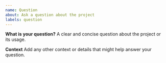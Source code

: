 ```yaml
---
name: Question
about: Ask a question about the project
labels: question
---
```


**What is your question?**
A clear and concise question about the project or its usage.

**Context**
Add any other context or details that might help answer your question.

